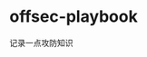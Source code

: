 





































































































































































































# offsec-playbook
记录一点攻防知识
